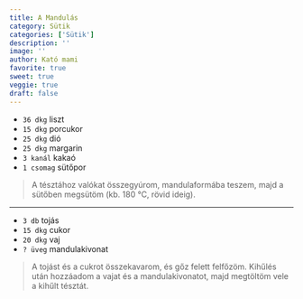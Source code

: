 ```yaml
---
title: A Mandulás
category: Sütik
categories: ['Sütik']
description: ''
image: ''
author: Kató mami
favorite: true
sweet: true
veggie: true
draft: false
---
```


- `36 dkg` liszt
- `15 dkg` porcukor
- `25 dkg` dió
- `25 dkg` margarin
- `3 kanál` kakaó
- `1 csomag` sütőpor

> A tésztához valókat összegyúrom, mandulaformába teszem, majd a sütőben megsütöm (kb. 180 °C, rövid ideig).

---

- `3 db` tojás
- `15 dkg` cukor
- `20 dkg` vaj
- `? üveg` mandulakivonat

> A tojást és a cukrot összekavarom, és gőz felett felfőzöm. Kihűlés után hozzáadom a vajat és a mandulakivonatot, majd megtöltöm vele a kihűlt tésztát.
